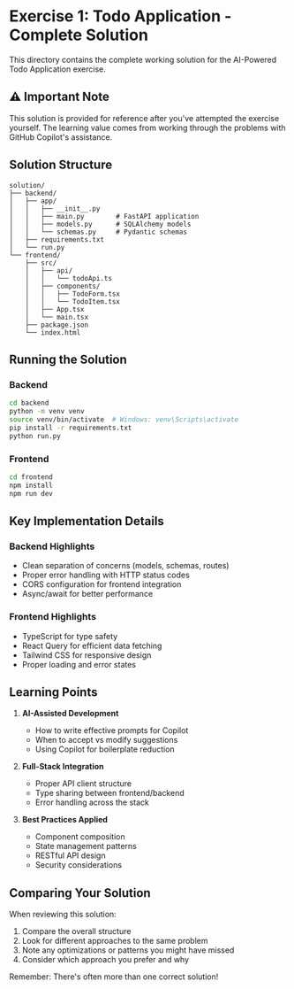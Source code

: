 # Exercise 1: Todo Application - Complete Solution

This directory contains the complete working solution for the AI-Powered Todo Application exercise.

## ⚠️ Important Note

This solution is provided for reference after you've attempted the exercise yourself. The learning value comes from working through the problems with GitHub Copilot's assistance.

## Solution Structure

```
solution/
├── backend/
│   ├── app/
│   │   ├── __init__.py
│   │   ├── main.py        # FastAPI application
│   │   ├── models.py      # SQLAlchemy models
│   │   └── schemas.py     # Pydantic schemas
│   ├── requirements.txt
│   └── run.py
└── frontend/
    ├── src/
    │   ├── api/
    │   │   └── todoApi.ts
    │   ├── components/
    │   │   ├── TodoForm.tsx
    │   │   └── TodoItem.tsx
    │   ├── App.tsx
    │   └── main.tsx
    ├── package.json
    └── index.html
```

## Running the Solution

### Backend
```bash
cd backend
python -m venv venv
source venv/bin/activate  # Windows: venv\Scripts\activate
pip install -r requirements.txt
python run.py
```

### Frontend
```bash
cd frontend
npm install
npm run dev
```

## Key Implementation Details

### Backend Highlights
- Clean separation of concerns (models, schemas, routes)
- Proper error handling with HTTP status codes
- CORS configuration for frontend integration
- Async/await for better performance

### Frontend Highlights
- TypeScript for type safety
- React Query for efficient data fetching
- Tailwind CSS for responsive design
- Proper loading and error states

## Learning Points

1. **AI-Assisted Development**
   - How to write effective prompts for Copilot
   - When to accept vs modify suggestions
   - Using Copilot for boilerplate reduction

2. **Full-Stack Integration**
   - Proper API client structure
   - Type sharing between frontend/backend
   - Error handling across the stack

3. **Best Practices Applied**
   - Component composition
   - State management patterns
   - RESTful API design
   - Security considerations

## Comparing Your Solution

When reviewing this solution:
1. Compare the overall structure
2. Look for different approaches to the same problem
3. Note any optimizations or patterns you might have missed
4. Consider which approach you prefer and why

Remember: There's often more than one correct solution!